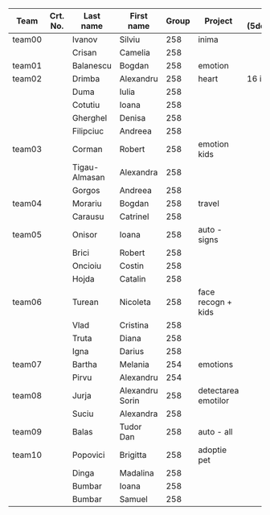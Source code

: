 | Team   | Crt. No. | Last name     | First name       | Group            | Project                          | Pres date (5dec/12dec/17dec/16ian) |
|--------|----------|---------------|------------------|------------------|----------------------------------| ----------|
| team00 |   | Ivanov        | Silviu          | 258 | inima               ||
|        |   | Crisan        | Camelia         | 258 |                     ||
| team01 |   | Balanescu     | Bogdan          | 258 | emotion             ||
| team02 |   | Drimba        | Alexandru       | 258 | heart               |16 ian|
|        |   | Duma          | Iulia           | 258 |                     ||
|        |   | Cotutiu       | Ioana           | 258 |                     ||
|        |   | Gherghel      | Denisa          | 258 |                     ||
|        |   | Filipciuc     | Andreea         | 258 |                     ||
| team03 |   | Corman        | Robert          | 258 | emotion kids        ||
|        |   | Tigau-Almasan | Alexandra       | 258 |                     ||
|        |   | Gorgos        | Andreea         | 258 |                     ||
| team04 |   | Morariu       | Bogdan          | 258 | travel              ||
|        |   | Carausu       | Catrinel        | 258 |                     ||
| team05 |   | Onisor        | Ioana           | 258 | auto - signs        ||
|        |   | Brici         | Robert          | 258 |                     ||
|        |   | Oncioiu       | Costin          | 258 |                     ||
|        |   | Hojda         | Catalin         | 258 |                     ||
| team06 |   | Turean        | Nicoleta        | 258 | face recogn + kids  ||
|        |   | Vlad          | Cristina        | 258 |                     ||
|        |   | Truta         | Diana           | 258 |                     ||
|        |   | Igna          | Darius          | 258 |                     ||
| team07 |   | Bartha        | Melania         | 254 | emotions            ||
|        |   | Pirvu         | Alexandru       | 254 |                     ||
| team08 |   | Jurja         | Alexandru Sorin | 258 | detectarea emotilor ||
|        |   | Suciu         | Alexandra       | 258 |                     ||
| team09 |   | Balas         | Tudor Dan       | 258 | auto - all          ||
| team10 |   | Popovici      | Brigitta        | 258 | adoptie pet         ||
|        |   | Dinga         | Madalina        | 258 |                     ||
|        |   | Bumbar        | Ioana           | 258 |                     ||
|        |   | Bumbar        | Samuel          | 258 |                     ||

